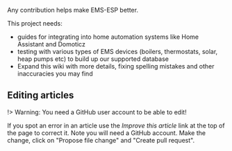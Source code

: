 Any contribution helps make EMS-ESP better.

This project needs:
- guides for integrating into home automation systems like Home Assistant and Domoticz
- testing with various types of EMS devices (boilers, thermostats, solar, heap pumps etc) to build up our supported database
- Expand this wiki with more details, fixing spelling mistakes and other inaccuracies you may find

## Editing articles
!> Warning: You need a GitHub user account to be able to edit!

If you spot an error in an article use the *Improve this article* link at the top of the page to correct it. Note you will need a GitHub account. Make the change, click on "Propose file change" and "Create pull request".




